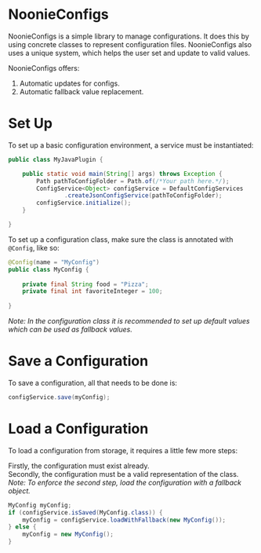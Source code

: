 # NoonieConfigs

NoonieConfigs is a simple library to manage configurations.
It does this by using concrete classes to represent configuration files.
NoonieConfigs also uses a unique system, which helps the user set and update to valid values.

NoonieConfigs offers:
1. Automatic updates for configs.
2. Automatic fallback value replacement.


# Set Up
To set up a basic configuration environment, a service must be instantiated:
```java
public class MyJavaPlugin {

    public static void main(String[] args) throws Exception {
        Path pathToConfigFolder = Path.of(/*Your path here.*/);
        ConfigService<Object> configService = DefaultConfigServices
                .createJsonConfigService(pathToConfigFolder);
        configService.initialize();
    }

}
```
To set up a configuration class, make sure the class is annotated with `@Config`, like so:</br>
```java
@Config(name = "MyConfig")
public class MyConfig {
    
    private final String food = "Pizza";
    private final int favoriteInteger = 100;
    
}
```
*Note: In the configuration class it is recommended to set up default values which can be used as fallback values.*

# Save a Configuration
To save a configuration, all that needs to be done is:
```java
configService.save(myConfig);
```

# Load a Configuration
To load a configuration from storage, it requires a little few more steps:</br>

Firstly, the configuration must exist already.</br>
Secondly, the configuration must be a valid representation of the class. </br>
*Note: To enforce the second step, load the configuration with a fallback object.*

```java
MyConfig myConfig;
if (configService.isSaved(MyConfig.class)) {
    myConfig = configService.loadWithFallback(new MyConfig());
} else {
    myConfig = new MyConfig();
}
```
